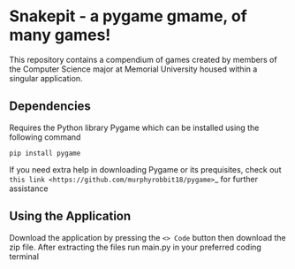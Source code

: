 # Snakepit - a pygame gmame, of many games!

This repository contains a compendium of games created by members of the Computer Science major at Memorial University housed within a singular application.

## Dependencies
Requires the Python library Pygame which can be installed using the following command

``pip install pygame``

If you need extra help in downloading Pygame or its prequisites, check out `this link <https://github.com/murphyrobbit18/pygame>`_ for further assistance

## Using the Application
Download the application by pressing the `<> Code` button then download the zip file. After extracting the files run main.py in your preferred coding terminal 
